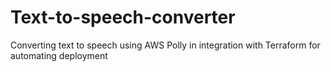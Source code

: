 # Text-to-speech-converter
Converting text to speech using AWS Polly in integration with Terraform for automating deployment 
